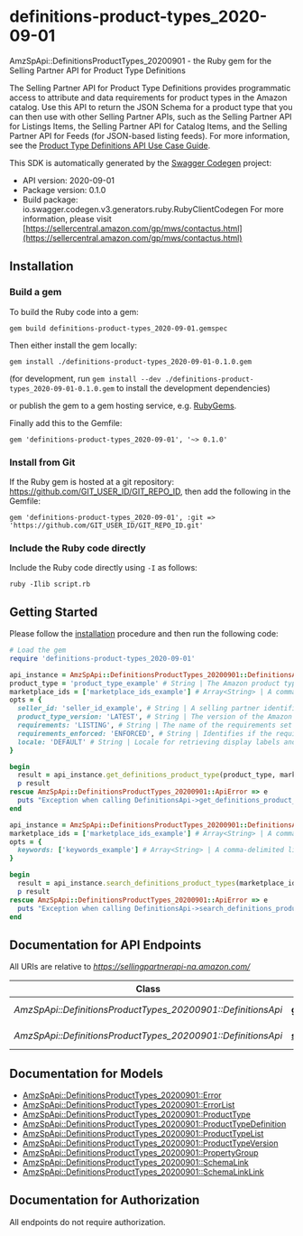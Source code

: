 # definitions-product-types_2020-09-01

AmzSpApi::DefinitionsProductTypes_20200901 - the Ruby gem for the Selling Partner API for Product Type Definitions

The Selling Partner API for Product Type Definitions provides programmatic access to attribute and data requirements for product types in the Amazon catalog. Use this API to return the JSON Schema for a product type that you can then use with other Selling Partner APIs, such as the Selling Partner API for Listings Items, the Selling Partner API for Catalog Items, and the Selling Partner API for Feeds (for JSON-based listing feeds).  For more information, see the [Product Type Definitions API Use Case Guide](https://github.com/amzn/selling-partner-api-docs/blob/main/guides/en-US/use-case-guides/product-type-definitions-api-use-case-guide/definitions-product-types-api-use-case-guide_2020-09-01.md).

This SDK is automatically generated by the [Swagger Codegen](https://github.com/swagger-api/swagger-codegen) project:

- API version: 2020-09-01
- Package version: 0.1.0
- Build package: io.swagger.codegen.v3.generators.ruby.RubyClientCodegen
For more information, please visit [https://sellercentral.amazon.com/gp/mws/contactus.html](https://sellercentral.amazon.com/gp/mws/contactus.html)

## Installation

### Build a gem

To build the Ruby code into a gem:

```shell
gem build definitions-product-types_2020-09-01.gemspec
```

Then either install the gem locally:

```shell
gem install ./definitions-product-types_2020-09-01-0.1.0.gem
```
(for development, run `gem install --dev ./definitions-product-types_2020-09-01-0.1.0.gem` to install the development dependencies)

or publish the gem to a gem hosting service, e.g. [RubyGems](https://rubygems.org/).

Finally add this to the Gemfile:

    gem 'definitions-product-types_2020-09-01', '~> 0.1.0'

### Install from Git

If the Ruby gem is hosted at a git repository: https://github.com/GIT_USER_ID/GIT_REPO_ID, then add the following in the Gemfile:

    gem 'definitions-product-types_2020-09-01', :git => 'https://github.com/GIT_USER_ID/GIT_REPO_ID.git'

### Include the Ruby code directly

Include the Ruby code directly using `-I` as follows:

```shell
ruby -Ilib script.rb
```

## Getting Started

Please follow the [installation](#installation) procedure and then run the following code:
```ruby
# Load the gem
require 'definitions-product-types_2020-09-01'

api_instance = AmzSpApi::DefinitionsProductTypes_20200901::DefinitionsApi.new
product_type = 'product_type_example' # String | The Amazon product type name.
marketplace_ids = ['marketplace_ids_example'] # Array<String> | A comma-delimited list of Amazon marketplace identifiers for the request. Note: This parameter is limited to one marketplaceId at this time.
opts = { 
  seller_id: 'seller_id_example', # String | A selling partner identifier. When provided, seller-specific requirements and values are populated within the product type definition schema, such as brand names associated with the selling partner.
  product_type_version: 'LATEST', # String | The version of the Amazon product type to retrieve. Defaults to \"LATEST\",. Prerelease versions of product type definitions may be retrieved with \"RELEASE_CANDIDATE\". If no prerelease version is currently available, the \"LATEST\" live version will be provided.
  requirements: 'LISTING', # String | The name of the requirements set to retrieve requirements for.
  requirements_enforced: 'ENFORCED', # String | Identifies if the required attributes for a requirements set are enforced by the product type definition schema. Non-enforced requirements enable structural validation of individual attributes without all the required attributes being present (such as for partial updates).
  locale: 'DEFAULT' # String | Locale for retrieving display labels and other presentation details. Defaults to the default language of the first marketplace in the request.
}

begin
  result = api_instance.get_definitions_product_type(product_type, marketplace_ids, opts)
  p result
rescue AmzSpApi::DefinitionsProductTypes_20200901::ApiError => e
  puts "Exception when calling DefinitionsApi->get_definitions_product_type: #{e}"
end

api_instance = AmzSpApi::DefinitionsProductTypes_20200901::DefinitionsApi.new
marketplace_ids = ['marketplace_ids_example'] # Array<String> | A comma-delimited list of Amazon marketplace identifiers for the request.
opts = { 
  keywords: ['keywords_example'] # Array<String> | A comma-delimited list of keywords to search product types by.
}

begin
  result = api_instance.search_definitions_product_types(marketplace_ids, opts)
  p result
rescue AmzSpApi::DefinitionsProductTypes_20200901::ApiError => e
  puts "Exception when calling DefinitionsApi->search_definitions_product_types: #{e}"
end
```

## Documentation for API Endpoints

All URIs are relative to *https://sellingpartnerapi-na.amazon.com/*

Class | Method | HTTP request | Description
------------ | ------------- | ------------- | -------------
*AmzSpApi::DefinitionsProductTypes_20200901::DefinitionsApi* | [**get_definitions_product_type**](docs/DefinitionsApi.md#get_definitions_product_type) | **GET** /definitions/2020-09-01/productTypes/{productType} | 
*AmzSpApi::DefinitionsProductTypes_20200901::DefinitionsApi* | [**search_definitions_product_types**](docs/DefinitionsApi.md#search_definitions_product_types) | **GET** /definitions/2020-09-01/productTypes | 

## Documentation for Models

 - [AmzSpApi::DefinitionsProductTypes_20200901::Error](docs/Error.md)
 - [AmzSpApi::DefinitionsProductTypes_20200901::ErrorList](docs/ErrorList.md)
 - [AmzSpApi::DefinitionsProductTypes_20200901::ProductType](docs/ProductType.md)
 - [AmzSpApi::DefinitionsProductTypes_20200901::ProductTypeDefinition](docs/ProductTypeDefinition.md)
 - [AmzSpApi::DefinitionsProductTypes_20200901::ProductTypeList](docs/ProductTypeList.md)
 - [AmzSpApi::DefinitionsProductTypes_20200901::ProductTypeVersion](docs/ProductTypeVersion.md)
 - [AmzSpApi::DefinitionsProductTypes_20200901::PropertyGroup](docs/PropertyGroup.md)
 - [AmzSpApi::DefinitionsProductTypes_20200901::SchemaLink](docs/SchemaLink.md)
 - [AmzSpApi::DefinitionsProductTypes_20200901::SchemaLinkLink](docs/SchemaLinkLink.md)

## Documentation for Authorization

 All endpoints do not require authorization.

